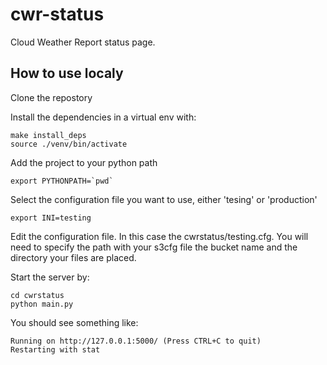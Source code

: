 # cwr-status
Cloud Weather Report status page. 

## How to use localy

Clone the repostory

Install the dependencies in a virtual env with:

    make install_deps
    source ./venv/bin/activate

Add the project to your python path

    export PYTHONPATH=`pwd`

Select the configuration file you want to use, either 'tesing' or 'production'

    export INI=testing

Edit the configuration file. In this case the cwrstatus/testing.cfg. 
You will need to specify the path with your s3cfg file the bucket name and the directory your files are placed.

Start the server by:

    cd cwrstatus
    python main.py

You should see something like:

    Running on http://127.0.0.1:5000/ (Press CTRL+C to quit)
    Restarting with stat


